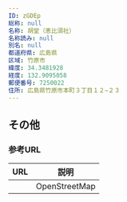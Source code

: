 ```yaml
---
ID: zGDEp
総称: null
名称: 胡堂（恵比須社）
名称読み: null
別名: null
都道府県: 広島県
区域: 竹原市
緯度: 34.3481928
経度: 132.9095058
郵便番号: 7250022
住所: 広島県竹原市本町３丁目１２−２３
---
```


## その他

### 参考URL

| URL | 説明          |
| --- | ------------- |
|     | OpenStreetMap |
